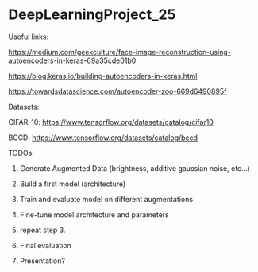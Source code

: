 # DeepLearningProject_25

Useful links:

https://medium.com/geekculture/face-image-reconstruction-using-autoencoders-in-keras-69a35cde01b0

https://blog.keras.io/building-autoencoders-in-keras.html

https://towardsdatascience.com/autoencoder-zoo-669d6490895f



Datasets:

CIFAR-10: https://www.tensorflow.org/datasets/catalog/cifar10

BCCD: https://www.tensorflow.org/datasets/catalog/bccd



TODOs:

1. Generate Augmented Data (brightness, additive gaussian noise, etc...)

2. Build a first model (architecture)

3. Train and evaluate model on different augmentations

4. Fine-tune model architecture and parameters

5. repeat step 3.

6. Final evaluation

7. Presentation?
